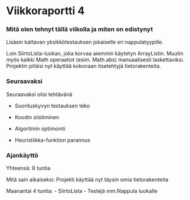 
# Viikkoraportti 4

### Mitä olen tehnyt tällä viikolla ja miten on edistynyt

Lisäsin kattavan yksikkötestauksen jokaiselle eri nappulatyypille. 

Loin SiirtoLista-luokan, joka korvaa aiemmin käytetyn ArrayListin. Muutin myös kaikki Math operaatiot (esim. Math.abs) manuaalisesti laskettaviksi. Projektin pitäisi nyt käyttää kokonaan itsetehtyjä tietorakenteita.

### Seuraavaksi

Seuraavaksi olisi tehtävänä 
    
* Suorituskyvyn testauksen teko

* Koodin siistiminen

* Algoritmin optimointi

* Heuristiikka-funktion parannus

### Ajankäyttö

Yhteensä: 8 tuntia
 




Mitä sain aikaiseksi:
    Projekti käyttää nyt täysin omia tietorakenteita 

Maanantai
    4 tuntia:
        - SiirtoLista
        - Testejä mm.Nappula luokalle